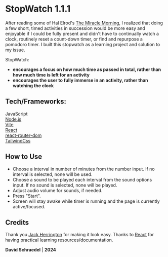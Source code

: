 # StopWatch 1.1.1

After reading some of Hal Elrod's [The Miracle Morning](https://miraclemorning.com/), I realized that doing a few short, timed activities in succession would be more easy and enjoyable if I could be fully present and didn't have to continually watch a clock, routinely reset a count-down timer, or find and repurpose a pomodoro timer. I built this stopwatch as a learning project and solution to my issue.

StopWatch:

- **encourages a focus on how much time as passed in total, rather than how much time is left for an activity**
- **encourages the user to fully immerse in an activity, rather than watching the clock**

## Tech/Frameworks:

JavaScript  
[Node.js](https://nodejs.org/)  
[Vite](https://vitejs.dev/)  
[React](https://react.dev/)  
[react-router-dom](https://www.npmjs.com/package/react-router-dom)  
[TailwindCss](https://tailwindcss.com/)

## How to Use

- Choose a interval in number of minutes from the number input. If no interval is selected, none will be used.
- Choose a sound to be played each interval from the sound options input. If no sound is selected, none will be played.
- Adjust audio volume for sounds, if needed.
- Press "Start".
- Screen will stay awake while timer is running and the page is currently active/focused.

## Credits

Thank you [Jack Herrington](https://www.youtube.com/watch?v=j8s01ThR7bQ) for making it look easy.
Thanks to [React](https://react.dev/learn) for having practical learning resources/documentation.

**David Schraedel** | **2024**
